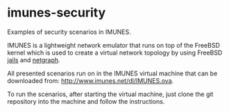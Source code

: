 # imunes-security
Examples of security scenarios in IMUNES.

IMUNES is a lightweight network emulator that runs on top of the FreeBSD kernel
which is used to create a virtual network topology by using FreeBSD
[jails](https://www.freebsd.org/doc/handbook/jails.html) and
[netgraph](https://www.freebsd.org/cgi/man.cgi?netgraph%284%29).

All presented scenarios run on in the IMUNES virtual machine that can be
downloaded from: http://www.imunes.net/dl/IMUNES.ova.

To run the scenarios, after starting the virtual machine, just clone the git
repository into the machine and follow the instructions.
